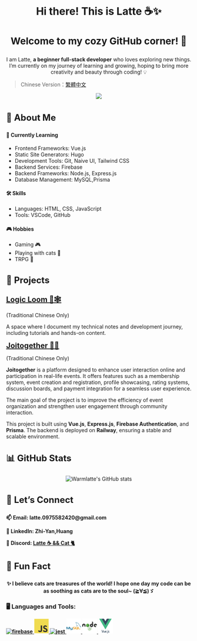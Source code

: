 <h1 align="center">Hi there! This is Latte ☕✨
</h1>
<h3 align="center" style="font-size: 26px">Welcome to my cozy GitHub corner! 🎉</h3>

<p align="center">
I am Latte, <strong>a beginner full-stack developer</strong>  who loves exploring new things. I’m currently on my journey of learning and growing, hoping to bring more creativity and beauty through coding! 💡
</p>

> Chinese Version：[繁體中文](README_zh-TW.md)

<div align="center">
 <img src="https://i.pinimg.com/originals/68/b2/b0/68b2b06c405ed6ae9574110150cca312.gif">   
</div>


<h3 style="font-size: 24px">
    🌟 About Me
</h3>

<h4> 🌱 Currently Learning </h4>
<ul>
    <li>Frontend Frameworks: Vue.js</li>
    <li>Static Site Generators: Hugo</li>
    <li>Development Tools: Git, Naive UI, Tailwind CSS</li>
    <li>Backend Services: Firebase</li>
    <li>Backend Frameworks: Node.js, Express.js</li>
    <li>Database Management: MySQL,Prisma</li>
</ul>

<h4> 🛠️ Skills </h4>
<ul>
    <li>Languages: HTML, CSS, JavaScript</li>
    <li>Tools: VSCode, GitHub</li>
</ul>

<h4> 🎮 Hobbies </h4>
<ul>
    <li> Gaming 🎮</li>
    <li> Playing with cats 🐾</li>
    <li> TRPG 🎲</li>
</ul>

<h3 style="font-size: 24px"> 💼 Projects </h3>
<a href="https://warmlatte.github.io/Logic-Loom/" style="font-size: 20px;"><strong>Logic Loom 🧠🕸️</strong></a>

<p>
    (Traditional Chinese Only)
</p>
<p>
    A space where I document my technical notes and development journey, including tutorials and hands-on content.
</p>

<a href="https://joitogether.com/home" style="font-size: 20px;"><strong>Joitogether 🤝🌟</strong></a>
<p>
    (Traditional Chinese Only)
</p>
<p>
   <strong>Joitogether</strong> is a platform designed to enhance user interaction online and participation in real-life events. It offers features such as a membership system, event creation and registration, profile showcasing, rating systems, discussion boards, and payment integration for a seamless user experience.
</p>

<p>
    The main goal of the project is to improve the efficiency of event organization and strengthen user engagement through community interaction.
</p>

<p>
    This project is built using <strong>Vue.js</strong>, <strong>Express.js</strong>, <strong>Firebase Authentication</strong>, and <strong>Prisma</strong>. The backend is deployed on <strong>Railway</strong>, ensuring a stable and scalable environment.
</p>



<h3 style="font-size: 24px"> 📊 GitHub Stats </h3>
<p align="center">
  <img src="https://github-readme-stats.vercel.app/api?username=Warmlatte&show_icons=true&theme=radical&count_private=true" alt="Warmlatte's GitHub stats" />
</p>

<h3 style="font-size: 24px"> 🌌 Let’s Connect </h3>
<p>
<strong> 📫 Email: latte.0975582420@gmail.com</strong>
</p>
<p>
<strong> 💼 LinkedIn: Zhi-Yan,Huang
</p>
<p>
    👾 Discord: <a href="https://discord.gg/CKUXRD2m">Latte ☕ && Cat 🐈</a>
</p>

<h3 style="font-size: 24px">
    🎉 Fun Fact
</h3>
<p align="center">
    ✨ I believe cats are treasures of the world! I hope one day my code can be as soothing as cats are to the soul~ (≧∀≦)ゞ
</p>

<h3 align="left">🖥️ Languages and Tools:</h3>
<p align="left"> <a href="https://firebase.google.com/" target="_blank" rel="noreferrer"> <img src="https://www.vectorlogo.zone/logos/firebase/firebase-icon.svg" alt="firebase" width="40" height="40"/> </a> <a href="https://developer.mozilla.org/en-US/docs/Web/JavaScript" target="_blank" rel="noreferrer"> <img src="https://raw.githubusercontent.com/devicons/devicon/master/icons/javascript/javascript-original.svg" alt="javascript" width="40" height="40"/> </a> <a href="https://jestjs.io" target="_blank" rel="noreferrer"> <img src="https://www.vectorlogo.zone/logos/jestjsio/jestjsio-icon.svg" alt="jest" width="40" height="40"/> </a> <a href="https://www.mysql.com/" target="_blank" rel="noreferrer"> <img src="https://raw.githubusercontent.com/devicons/devicon/master/icons/mysql/mysql-original-wordmark.svg" alt="mysql" width="40" height="40"/> </a> <a href="https://nodejs.org" target="_blank" rel="noreferrer"> <img src="https://raw.githubusercontent.com/devicons/devicon/master/icons/nodejs/nodejs-original-wordmark.svg" alt="nodejs" width="40" height="40"/> </a> <a href="https://vuejs.org/" target="_blank" rel="noreferrer"> <img src="https://raw.githubusercontent.com/devicons/devicon/master/icons/vuejs/vuejs-original-wordmark.svg" alt="vuejs" width="40" height="40"/> </a> </p>
